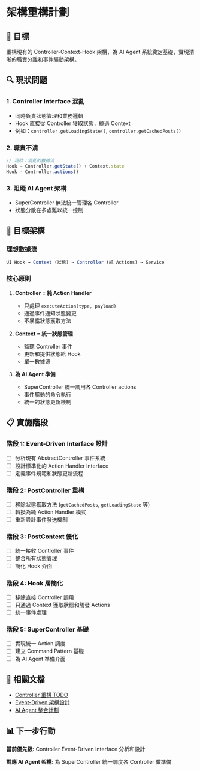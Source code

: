 # 架構重構計劃

## 🎯 目標

重構現有的 Controller-Context-Hook 架構，為 AI Agent 系統奠定基礎，實現清晰的職責分離和事件驅動架構。

## 🔍 現狀問題

### 1. Controller Interface 混亂
- 同時負責狀態管理和業務邏輯
- Hook 直接從 Controller 獲取狀態，繞過 Context
- 例如：`controller.getLoadingState()`, `controller.getCachedPosts()`

### 2. 職責不清
```typescript
// 現狀：混亂的數據流
Hook → Controller.getState() + Context.state
Hook → Controller.actions()
```

### 3. 阻礙 AI Agent 架構
- SuperController 無法統一管理各 Controller
- 狀態分散在多處難以統一控制

## 🎯 目標架構

### 理想數據流
```typescript
UI Hook → Context (狀態) → Controller (純 Actions) → Service
```

### 核心原則
1. **Controller = 純 Action Handler**
   - 只處理 `executeAction(type, payload)`
   - 通過事件通知狀態變更
   - 不暴露狀態獲取方法

2. **Context = 統一狀態管理**
   - 監聽 Controller 事件
   - 更新和提供狀態給 Hook
   - 單一數據源

3. **為 AI Agent 準備**
   - SuperController 統一調用各 Controller actions
   - 事件驅動的命令執行
   - 統一的狀態更新機制

## 📋 實施階段

### 階段 1: Event-Driven Interface 設計
- [ ] 分析現有 AbstractController 事件系統
- [ ] 設計標準化的 Action Handler Interface
- [ ] 定義事件規範和狀態更新流程

### 階段 2: PostController 重構
- [ ] 移除狀態獲取方法 (`getCachedPosts`, `getLoadingState` 等)
- [ ] 轉換為純 Action Handler 模式
- [ ] 重新設計事件發送機制

### 階段 3: PostContext 優化
- [ ] 統一接收 Controller 事件
- [ ] 整合所有狀態管理
- [ ] 簡化 Hook 介面

### 階段 4: Hook 層簡化
- [ ] 移除直接 Controller 調用
- [ ] 只通過 Context 獲取狀態和觸發 Actions
- [ ] 統一事件處理

### 階段 5: SuperController 基礎
- [ ] 實現統一 Action 調度
- [ ] 建立 Command Pattern 基礎
- [ ] 為 AI Agent 準備介面

## 🔗 相關文檔

- [Controller 重構 TODO](./controller-refactor-todo.md)
- [Event-Driven 架構設計](./event-driven-design.md)
- [AI Agent 整合計劃](./ai-agent-integration.md)

## 📊 下一步行動

**當前優先級:** Controller Event-Driven Interface 分析和設計

**對應 AI Agent 架構:** 為 SuperController 統一調度各 Controller 做準備